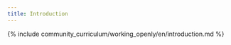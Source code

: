 ```yaml
---
title: Introduction
---
```


{% include community_curriculum/working_openly/en/introduction.md %}

